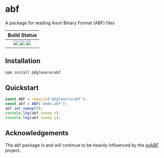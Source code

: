 # abf
A package for reading Axon Binary Format (ABF) files

| **Build Status**                                                                                |
|:-----------------------------------------------------------------------------------------------:|
| [![][travis-img]][travis-url] [![][appveyor-img]][appveyor-url] [![][codecov-img]][codecov-url] |

[travis-img]: https://travis-ci.com/dglmoore/abfjs.svg?branch=master
[travis-url]: https://travis-ci.com/dglmoore/abfjs

[appveyor-img]: https://ci.appveyor.com/api/projects/status/7iwikta8dus9e7gl/branch/master?svg=true
[appveyor-url]: https://ci.appveyor.com/project/dglmoore/abfjs/branch/master

[codecov-img]: https://codecov.io/gh/dglmoore/abfjs/branch/master/graph/badge.svg
[codecov-url]: https://codecov.io/gh/dglmoore/abfjs

## Installation
```bash
npm install @dglmoore/abf
```

## Quickstart
```javascript
const ABF = require('@dglmoore/abf');
const abf = ABF('demo.abf');
abf.set_sweep(0);
console.log(abf.sweep_x);
console.log(abf.sweep_y);
```

## Acknowledgements
The abf package is and will continue to be heavily influenced by the [pyABF](https://github.com/swharden/pyABF) project.
